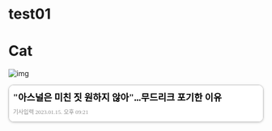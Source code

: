 # test01

<h1>Cat</h1>

![img](https://i.natgeofe.com/n/548467d8-c5f1-4551-9f58-6817a8d2c45e/NationalGeographic_2572187_square.jpg?w=204&h=204)


  <figure contenteditable="false" data-ke-align="alignCenter" style="width:100%; max-width: 600px; margin: 0 auto; font-family: Apple SD Gothic Neo;">
    <div style="border-radius: 10px; font-size:1em; overflow:hidden; border:solid 1px #C4C4C4; box-shadow: 0 1px 4px 0 rgb(0 0 0 / 20%); display: flex; flex-direction: column;">
      <a href="https://sports.news.naver.com/news?oid=117&aid=0003688168" target="_blank" rel="noopener" style="text-decoration: none; width: 100%;">  
        <div style="background-color: #fff; display: flex; flex-direction: column; gap: 8px; padding: 10px 8px 8px; color:black;">
          <div style="width: 100%; display: flex; flex-direction: column; align-items: start; gap: 8px;">
            <div style="font-size: 1.3em; color:black;">
              <b>"아스널은 미친 짓 원하지 않아"...무드리크 포기한 이유</b>
            </div>
            <div style="color:#8a8a8a; font-size: 0.8em; padding-bottom: 4px;">
              기사입력 2023.01.15. 오후 09:21
            </div>
          </div>
          <div style="display: none; padding: 0 4px; border-left: 2px solid black; color:black;">
            
          </div>
          <div class="addit-img" style="display: flex;">
            <img style="width: 100%; height: 100%; object-fit: cover;" src=https://imgnews.pstatic.net/image/117/2023/01/15/202301152114531384_1_20230115212102559.jpg?type=w647 />
          </div>
          <div class="addit-snippet" style="display: flex;">
            [마이데일리 = 최병진 기자] 아스널이 미하일로 무드리크(22, 샤흐타르) 영입을 포기한 이유가 전해졌다.<br><br>아스널은 2022-23시즌 잉글랜드 프리미어리그(EPL) 선두를 달리고 있다. 2위 맨시티와 치열한 순위 경쟁을 펼치는 가운데 가브리엘 제주스의 부상으로 겨울 이적시장에서 공격수 보강을 추진했다. 아스날은 측면에서 활용할 수 있는 무드리크를 1순위로 점찍었다.<br><br>무드리크는 우크라이나 출신으로 2선 전 지역을 소화할 수 있는 공격 자원이다. 빠른 발을 바탕으로 한 드리블 능력이 최대 강점이다. 주발인 오른발뿐 아니라 왼발도 잘 사용한다. 아스널은 무드리크 영입으로 부카요 사카, 가브리엘 마르티넬리의 부담을 덜어주려 했다.
          </div>
        </div>
      </a>
      <a href="http://www.mydaily.co.kr/" target="_blank" rel="noopener" style="text-decoration: none; color:white;">
      <div style="height: 42px; display: flex; justify-content: space-between; align-items: center; background-color: #3763c9; padding: 0 8px;">
        <div>
            <b>마이데일리</b>
        </div>
        <div style="color:white; font-size: 0.9em;">
          
        </div>
      </div> 
      </a> 
    </div>
    <div style="display: flex; justify-content: end; align-items: center; font-size:1em; font-weight: bold; gap: 4px;">
      <a href="https://t.ly/addit-news" target="_blank" rel="noopener" style="text-decoration: none; color:#172D40;">
        made by
        <img src="https://i.ibb.co/3kXVGzF/Group-33.png" alt="addit-logo" style="height:1em; width:auto; margin: 0;" />
        </div>
      </a>
    </div> 
  </figure>
